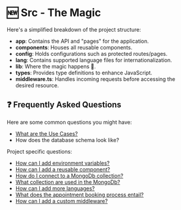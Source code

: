 # 🆕 Src - The Magic

Here's a simplified breakdown of the project structure:

- **app**: Contains the API and "pages" for the application.
- **components**: Houses all reusable components.
- **config**: Holds configurations such as protected routes/pages.
- **lang**: Contains supported language files for internationalization.
- **lib**: Where the magic happens 🗿.
- **types**: Provides type definitions to enhance JavaScript.
- **middleware.ts**: Handles incoming requests before accessing the desired resource.

## ❓ Frequently Asked Questions

Here are some common questions you might have:

- [What are the Use Cases?](./_docs/USECASE.md)
- How does the database schema look like?

Project specific questions:

- [How can I add environment variables?](./_docs/ENV.md)
- [How can I add a reusable component?](./_docs/COMPONENTS.md)
- [How do I connect to a MongoDb collection?](./_docs/MONGO.md)
- [What collection are used in the MongoDb?](./_docs/MONGO.md)
- [How can I add more languages?](./_docs/LANG.md)
- [What does the appointment booking process entail?](./_docs/BOOKING.md)
- [How can I add a custom middleware?](./_docs/MIDDLEWARE.md)
